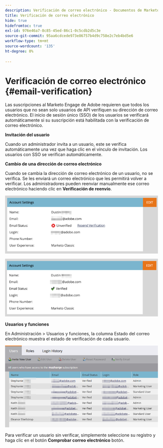 ```yaml
---
description: Verificación de correo electrónico - Documentos de Marketo - Documentación del producto
title: Verificación de correo electrónico
hide: true
hidefromtoc: true
exl-id: 976e46a7-8c85-45ed-86c1-0c5cdb2d5c3e
source-git-commit: 95aa6cdcede973e86757b4d9c758e2c7eb4bd5e6
workflow-type: tm+mt
source-wordcount: '135'
ht-degree: 0%

---
```


# Verificación de correo electrónico {#email-verification}

Las suscripciones al Marketo Engage de Adobe requieren que todos los usuarios que no sean solo usuarios de API verifiquen su dirección de correo electrónico. El inicio de sesión único (SSO) de los usuarios se verificará automáticamente si su suscripción está habilitada con la verificación de correo electrónico.

**Invitación del usuario**

Cuando un administrador invita a un usuario, este se verifica automáticamente una vez que haga clic en el vínculo de invitación. Los usuarios con SSO se verifican automáticamente.

**Cambio de una dirección de correo electrónico**

Cuando se cambia la dirección de correo electrónico de un usuario, no se verifica. Se les enviará un correo electrónico que les permitirá volver a verificar. Los administradores pueden reenviar manualmente ese correo electrónico haciendo clic en **Verificación de reenvío**.

![](assets/email-verification-1.png)

![](assets/email-verification-2.png)

**Usuarios y funciones**

En Administración > Usuarios y funciones, la columna Estado del correo electrónico muestra el estado de verificación de cada usuario.

![](assets/email-verification-3.png)

Para verificar un usuario sin verificar, simplemente seleccione su registro y haga clic en el botón **Comprobar correo electrónico** botón.
